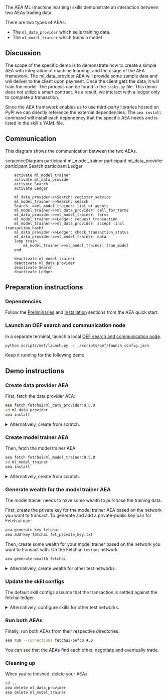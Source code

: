 The AEA ML (machine learning) skills demonstrate an interaction between two AEAs trading data.

There are two types of AEAs:

* The `ml_data_provider` which sells training data.
* The `ml_model_trainer` which trains a model

## Discussion

The scope of the specific demo is to demonstrate how to create a simple AEA with integration of machine learning, and the usage of the AEA framework. The ml_data_provider AEA
will provide some sample data and will deliver to the client upon payment. Once the client gets the data, it will train the model. The process can be found in the `tasks.py` file.
This demo does not utilize a smart contract. As a result, we interact with a ledger only to complete a transaction.

Since the AEA framework enables us to use third-party libraries hosted on PyPI we can directly reference the external dependencies.
The `aea install` command will install each dependency that the specific AEA needs and is listed in the skill's YAML file. 

## Communication

This diagram shows the communication between the two AEAs.

<div class="mermaid">
    sequenceDiagram
        participant ml_model_trainer
        participant ml_data_provider
        participant Search
        participant Ledger
    
        activate ml_model_trainer
        activate ml_data_provider
        activate Search
        activate Ledger
        
        ml_data_provider->>Search: register_service
        ml_model_trainer->>Search: search
        Search-->>ml_model_trainer: list_of_agents
        ml_model_trainer->>ml_data_provider: call_for_terms
        ml_data_provider->>ml_model_trainer: terms
        ml_model_trainer->>Ledger: request_transaction
        ml_model_trainer->>ml_data_provider: accept (incl transaction_hash)
        ml_data_provider->>Ledger: check_transaction_status
        ml_data_provider->>ml_model_trainer: data
        loop train
            ml_model_trainer->>ml_model_trainer: tran_model
        end
        
        deactivate ml_model_trainer
        deactivate ml_data_provider
        deactivate Search
        deactivate Ledger

</div>  

## Preparation instructions

### Dependencies

Follow the <a href="../quickstart/#preliminaries">Preliminaries</a> and <a href="../quickstart/#installation">Installation</a> sections from the AEA quick start.

### Launch an OEF search and communication node

In a separate terminal, launch a local [OEF search and communication node](../oef-ledger).
``` bash
python scripts/oef/launch.py -c ./scripts/oef/launch_config.json
```

Keep it running for the following demo.

## Demo instructions

### Create data provider AEA

First, fetch the data provider AEA:
``` bash
aea fetch fetchai/ml_data_provider:0.5.0
cd ml_data_provider
aea install
```

<details><summary>Alternatively, create from scratch.</summary>
<p>

The following steps create the data provider from scratch:
``` bash
aea create ml_data_provider
cd ml_data_provider
aea add connection fetchai/oef:0.4.0
aea add skill fetchai/ml_data_provider:0.4.0
aea config set agent.default_connection fetchai/oef:0.4.0
aea install
```

In `ml_data_provider/aea-config.yaml` replace `ledger_apis: {}` with the following based on the network you want to connect. To connect to Fetchai:
``` yaml
ledger_apis:
  fetchai:
    network: testnet
```

</p>
</details>

### Create model trainer AEA

Then, fetch the model trainer AEA:
``` bash
aea fetch fetchai/ml_model_trainer:0.5.0
cd ml_model_trainer
aea install
```

<details><summary>Alternatively, create from scratch.</summary>
<p>

The following steps create the model trainer from scratch:
``` bash
aea create ml_model_trainer
cd ml_model_trainer
aea add connection fetchai/oef:0.4.0
aea add skill fetchai/ml_train:0.4.0
aea config set agent.default_connection fetchai/oef:0.4.0
aea install
```

In `ml_model_trainer/aea-config.yaml` replace `ledger_apis: {}` with the following based on the network you want to connect.

To connect to Fetchai:
``` yaml
ledger_apis:
  fetchai:
    network: testnet
```

</p>
</details>

### Generate wealth for the model trainer AEA

The model trainer needs to have some wealth to purchase the training data.

First, create the private key for the model trainer AEA based on the network you want to transact. To generate and add a private-public key pair for Fetch.ai use:
``` bash
aea generate-key fetchai
aea add-key fetchai fet_private_key.txt
```

Then, create some wealth for your model trainer based on the network you want to transact with. On the Fetch.ai `testnet` network:
``` bash
aea generate-wealth fetchai
```

<details><summary>Alternatively, create wealth for other test networks.</summary>
<p>

<strong>Ledger Config:</strong>
<br>

In `ml_model_trainer/aea-config.yaml` and `ml_data_provider/aea-config.yaml` replace `ledger_apis: {}` with the following based on the network you want to connect.

To connect to Ethereum:
``` yaml
ledger_apis:
  ethereum:
    address: https://ropsten.infura.io/v3/f00f7b3ba0e848ddbdc8941c527447fe
    chain_id: 3
    gas_price: 50
```

Alternatively, to connect to Cosmos:
``` yaml
ledger_apis:
  cosmos:
    address: http://aea-testnet.sandbox.fetch-ai.com:1317
```

<strong>Wealth:</strong>
<br>

To generate and add a private-public key pair for Ethereum use:
``` bash
aea generate-key ethereum
aea add-key ethereum eth_private_key.txt
```

On the Ethereum `ropsten` network.
``` bash
aea generate-wealth ethereum
```

Alternatively, to generate and add a private-public key pair for Cosmos use:
``` bash
aea generate-key cosmos
aea add-key cosmos cosmos_private_key.txt
```

On the Cosmos `testnet` network.
``` bash
aea generate-wealth cosmos
```

</p>
</details>

### Update the skill configs

The default skill configs assume that the transaction is settled against the fetchai ledger.

<details><summary>Alternatively, configure skills for other test networks.</summary>
<p>

<strong>Data provider:</strong>
<br>
Ensure you are in the ml_data_provider project directory.

For ethereum, update the skill config of the data provider via the `aea config get/set` command like so:
``` bash
aea config set vendor.fetchai.skills. ml_data_provider.models.strategy.args.currency_id ETH
aea config set vendor.fetchai.skills.ml_data_provider.models.strategy.args.ledger_id ethereum
```

Or for cosmos, like so:
``` bash
aea config set vendor.fetchai.skills.ml_data_provider.models.strategy.args.currency_id ATOM
aea config set vendor.fetchai.skills.ml_data_provider.models.strategy.args.ledger_id cosmos
```

This updates the ml_data_provider skill config (`ml_data_provider/vendor/fetchai/skills/ml_data_provider/skill.yaml`).


<strong>Model trainer:</strong>
<br>
Ensure you are in the ml_model_trainer project directory.

For ethereum, update the skill config of the ml_model_trainer via the `aea config get/set` command like so:
``` bash
aea config set vendor.fetchai.skills.ml_trainer.models.strategy.args.currency_id ETH
aea config set vendor.fetchai.skills.ml_trainer.models.strategy.args.ledger_id ethereum
```

Or for cosmos, like so:
``` bash
aea config set vendor.fetchai.skills.ml_train.models.strategy.args.currency_id ATOM
aea config set vendor.fetchai.skills.ml_train.models.strategy.args.ledger_id cosmos
```

This updates the ml_nodel_trainer skill config (`ml_model_trainer/vendor/fetchai/skills/ml_train/skill.yaml`).

</p>
</details>

### Run both AEAs

Finally, run both AEAs from their respective directories:
``` bash
aea run --connections fetchai/oef:0.4.0
```

You can see that the AEAs find each other, negotiate and eventually trade.

### Cleaning up

When you're finished, delete your AEAs:
``` bash
cd ..
aea delete ml_data_provider
aea delete ml_model_trainer
```

<br />
